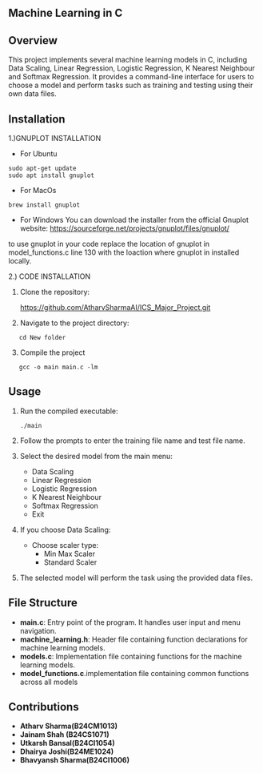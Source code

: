 
## Machine Learning in C


## Overview


This project implements several machine learning models in C, including Data Scaling, Linear Regression, Logistic Regression, K Nearest Neighbour and Softmax Regression. It provides a command-line interface for users to choose a model and perform tasks such as training and testing using their own data files.


## Installation


1.)GNUPLOT INSTALLATION
* For Ubuntu 
```
sudo apt-get update
sudo apt install gnuplot
```


*  For MacOs
```
brew install gnuplot
```


* For Windows
 You can download the installer from the official Gnuplot website: https://sourceforge.net/projects/gnuplot/files/gnuplot/

to use gnuplot in your code replace the location of gnuplot in model_functions.c line 130 with the loaction where gnuplot in installed locally.

         






2.) CODE INSTALLATION                 


1. Clone the repository:

   https://github.com/AtharvSharmaAI/ICS_Major_Project.git



2. Navigate to the project directory:
```
   cd New folder
```


3. Compile the project
```
   gcc -o main main.c -lm
```








## Usage


1. Run the compiled executable:
   ```
   ./main
   ```


2. Follow the prompts to enter the training file name and test file name.


3. Select the desired model from the main menu:
   - Data Scaling
   - Linear Regression
   - Logistic Regression
   - K Nearest Neighbour
   - Softmax Regression
   - Exit


4. If you choose Data Scaling:
   - Choose scaler type:
     - Min Max Scaler
     - Standard Scaler


5. The selected model will perform the task using the provided data files.


## File Structure


- **main.c**: Entry point of the program. It handles user input and menu navigation.
- **machine_learning.h**: Header file containing function declarations for machine learning models.
- **models.c**: Implementation file containing functions for the machine learning models.
- **model_functions.c**.implementation file containing common functions across all models






## Contributions

- **Atharv Sharma(B24CM1013)**
- **Jainam Shah (B24CS1071)**
- **Utkarsh Bansal(B24CI1054)**
- **Dhairya Joshi(B24ME1024)**
- **Bhavyansh Sharma(B24CI1006)**
